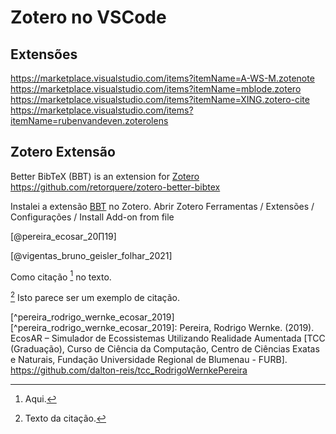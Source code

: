 # Zotero no VSCode

## Extensões

<https://marketplace.visualstudio.com/items?itemName=A-WS-M.zotenote>  
<https://marketplace.visualstudio.com/items?itemName=mblode.zotero>  
<https://marketplace.visualstudio.com/items?itemName=XING.zotero-cite>  
<https://marketplace.visualstudio.com/items?itemName=rubenvandeven.zoterolens>  

## Zotero Extensão

Better BibTeX (BBT) is an extension for [Zotero](<https://www.zotero.org> "Zotero")  
<https://github.com/retorquere/zotero-better-bibtex>  

Instalei a extensão [BBT](<https://github.com/retorquere/zotero-better-bibtex/releases/tag/v6.7.10> "BBT") no Zotero. Abrir Zotero Ferramentas / Extensões / Configurações / Install Add-on from file

[@pereira_ecosar_20∏19]  

[@vigentas_bruno_geisler_folhar_2021]  

Como citação [^vigentas_bruno_geisler_folhar_2021] no texto.  
[^vigentas_bruno_geisler_folhar_2021]: <dalton-reis> Aqui.

[^tRmv5DdE] Isto parece ser um exemplo de citação.  
[^tRmv5DdE]: <dalton-reis> Texto da citação.  

[^pereira_rodrigo_wernke_ecosar_2019][^pereira_rodrigo_wernke_ecosar_2019]: Pereira, Rodrigo Wernke. (2019). EcosAR – Simulador de Ecossistemas Utilizando Realidade Aumentada [TCC (Graduação), Curso de Ciência da Computação, Centro de Ciências Exatas e Naturais, Fundação Universidade Regional de Blumenau - FURB]. https://github.com/dalton-reis/tcc_RodrigoWernkePereira


